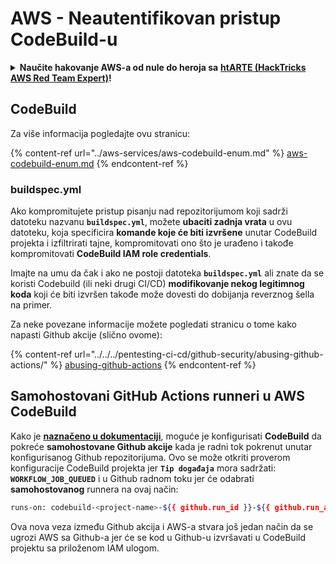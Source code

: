 # AWS - Neautentifikovan pristup CodeBuild-u

<details>

<summary><strong>Naučite hakovanje AWS-a od nule do heroja sa</strong> <a href="https://training.hacktricks.xyz/courses/arte"><strong>htARTE (HackTricks AWS Red Team Expert)</strong></a><strong>!</strong></summary>

Drugi načini podrške HackTricks-u:

* Ako želite da vidite svoju **kompaniju reklamiranu na HackTricks-u** ili da **preuzmete HackTricks u PDF formatu** proverite [**PLANOVE ZA PRIJAVU**](https://github.com/sponsors/carlospolop)!
* Nabavite [**zvanični PEASS & HackTricks swag**](https://peass.creator-spring.com)
* Otkrijte [**The PEASS Family**](https://opensea.io/collection/the-peass-family), našu kolekciju ekskluzivnih [**NFT-ova**](https://opensea.io/collection/the-peass-family)
* **Pridružite se** 💬 [**Discord grupi**](https://discord.gg/hRep4RUj7f) ili [**telegram grupi**](https://t.me/peass) ili nas **pratite** na **Twitteru** 🐦 [**@hacktricks\_live**](https://twitter.com/hacktricks\_live)**.**
* **Podelite svoje hakovanje trikove slanjem PR-ova na** [**HackTricks**](https://github.com/carlospolop/hacktricks) i [**HackTricks Cloud**](https://github.com/carlospolop/hacktricks-cloud) github repozitorijume.

</details>

## CodeBuild

Za više informacija pogledajte ovu stranicu:

{% content-ref url="../aws-services/aws-codebuild-enum.md" %}
[aws-codebuild-enum.md](../aws-services/aws-codebuild-enum.md)
{% endcontent-ref %}

### buildspec.yml

Ako kompromitujete pristup pisanju nad repozitorijumom koji sadrži datoteku nazvanu **`buildspec.yml`**, možete **ubaciti zadnja vrata** u ovu datoteku, koja specificira **komande koje će biti izvršene** unutar CodeBuild projekta i izfiltrirati tajne, kompromitovati ono što je urađeno i takođe kompromitovati **CodeBuild IAM role credentials**.

Imajte na umu da čak i ako ne postoji datoteka **`buildspec.yml`** ali znate da se koristi Codebuild (ili neki drugi CI/CD) **modifikovanje nekog legitimnog koda** koji će biti izvršen takođe može dovesti do dobijanja reverznog šella na primer.

Za neke povezane informacije možete pogledati stranicu o tome kako napasti Github akcije (slično ovome):

{% content-ref url="../../../pentesting-ci-cd/github-security/abusing-github-actions/" %}
[abusing-github-actions](../../../pentesting-ci-cd/github-security/abusing-github-actions/)
{% endcontent-ref %}

## Samohostovani GitHub Actions runneri u AWS CodeBuild <a href="#action-runner" id="action-runner"></a>

Kako je [**naznačeno u dokumentaciji**](https://docs.aws.amazon.com/codebuild/latest/userguide/action-runner.html), moguće je konfigurisati **CodeBuild** da pokreće **samohostovane Github akcije** kada je radni tok pokrenut unutar konfigurisanog Github repozitorijuma. Ovo se može otkriti proverom konfiguracije CodeBuild projekta jer **`Tip događaja`** mora sadržati: **`WORKFLOW_JOB_QUEUED`** i u Github radnom toku jer će odabrati **samohostovanog** runnera na ovaj način:
```bash
runs-on: codebuild-<project-name>-${{ github.run_id }}-${{ github.run_attempt }}
```
Ova nova veza između Github akcija i AWS-a stvara još jedan način da se ugrozi AWS sa Github-a jer će se kod u Github-u izvršavati u CodeBuild projektu sa priloženom IAM ulogom.
